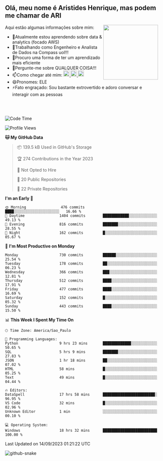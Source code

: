 ## Olá, meu nome é Aristides Henrique, mas podem me chamar de ARI

<div >
Aqui estão algumas informações sobre mim:<img align="right" height="180em" src="https://user-images.githubusercontent.com/97318481/177042589-45d62122-82a9-4a32-b3a7-87b322825b2f.png">
</div>

- 🌱Atualmente estou aprendendo sobre data & analytics (focado AWS)
- 👯Trabalhando como Engenheiro e Analista de Dados na Compass uol!!!
- 🤔Procuro uma forma de ter um aprendizado mais eficiente
- 💬Pergunte-me sobre QUALQUER COISA!!!
- 📫Como chegar até mim:
  <a href="https://www.instagram.com/aryhenry/" target="_blank">
  <img src="https://img.shields.io/badge/-Instagram-%23E4405F?style=for-the-badge&logo=instagram&logoColor=black" height="20px">
  </a>
  <a href="https://www.linkedin.com/in/aristides-henrique/" target="_blank">
  <img src="https://img.shields.io/badge/-LinkedIn-%230077B5?style=for-the-badge&logo=linkedin&logoColor=black" height="20px">
  </a> 
  <a href="mailto:arihenriqueuna@gmail.com">
  <img src="https://img.shields.io/badge/-Gmail-%23333?style=for-the-badge&logo=gmail&logoColor=white" height="20px">
  </a>
- 😄Pronomes: ELE
- ⚡Fato engraçado: Sou bastante extrovertido e adoro conversar e interagir com as pessoas
<br/>
<br/>


<!--START_SECTION:waka-->
![Code Time](http://img.shields.io/badge/Code%20Time-1%2C185%20hrs%2012%20mins-blue)

![Profile Views](http://img.shields.io/badge/Profile%20Views-82-blue)

**🐱 My GitHub Data** 

> 📦 139.5 kB Used in GitHub's Storage 
 > 
> 🏆 274 Contributions in the Year 2023
 > 
> 🚫 Not Opted to Hire
 > 
> 📜 20 Public Repositories 
 > 
> 🔑 22 Private Repositories 
 > 
**I'm an Early 🐤** 

```text
🌞 Morning                476 commits         ████░░░░░░░░░░░░░░░░░░░░░   16.66 % 
🌆 Daytime                1404 commits        ████████████░░░░░░░░░░░░░   49.13 % 
🌃 Evening                816 commits         ███████░░░░░░░░░░░░░░░░░░   28.55 % 
🌙 Night                  162 commits         █░░░░░░░░░░░░░░░░░░░░░░░░   05.67 % 
```
📅 **I'm Most Productive on Monday** 

```text
Monday                   730 commits         ██████░░░░░░░░░░░░░░░░░░░   25.54 % 
Tuesday                  178 commits         ██░░░░░░░░░░░░░░░░░░░░░░░   06.23 % 
Wednesday                366 commits         ███░░░░░░░░░░░░░░░░░░░░░░   12.81 % 
Thursday                 512 commits         ████░░░░░░░░░░░░░░░░░░░░░   17.91 % 
Friday                   477 commits         ████░░░░░░░░░░░░░░░░░░░░░   16.69 % 
Saturday                 152 commits         █░░░░░░░░░░░░░░░░░░░░░░░░   05.32 % 
Sunday                   443 commits         ████░░░░░░░░░░░░░░░░░░░░░   15.50 % 
```


📊 **This Week I Spent My Time On** 

```text
🕑︎ Time Zone: America/Sao_Paulo

💬 Programming Languages: 
Python                   9 hrs 23 mins       █████████████░░░░░░░░░░░░   50.65 % 
SQL                      5 hrs 9 mins        ███████░░░░░░░░░░░░░░░░░░   27.83 % 
JSON                     1 hr 18 mins        ██░░░░░░░░░░░░░░░░░░░░░░░   07.02 % 
HTML                     58 mins             █░░░░░░░░░░░░░░░░░░░░░░░░   05.25 % 
Text                     49 mins             █░░░░░░░░░░░░░░░░░░░░░░░░   04.44 % 

🔥 Editors: 
DataSpell                17 hrs 58 mins      ████████████████████████░   96.95 % 
VS Code                  32 mins             █░░░░░░░░░░░░░░░░░░░░░░░░   02.96 % 
Unknown Editor           1 min               ░░░░░░░░░░░░░░░░░░░░░░░░░   00.10 % 

💻 Operating System: 
Windows                  18 hrs 32 mins      █████████████████████████   100.00 % 
```


 Last Updated on 14/09/2023 01:21:22 UTC
<!--END_SECTION:waka-->

<img alt="github-snake" src="https://github.com/AriHenrique/AriHenrique/blob/output/github-contribution-grid-snake-dark.svg" />

